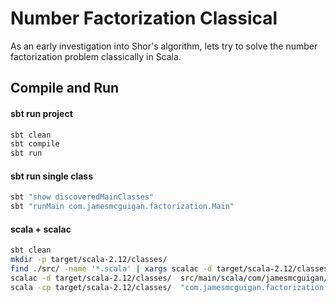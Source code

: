 # Number Factorization Classical

As an early investigation into Shor's algorithm, lets try to solve the number factorization problem classically in Scala.

## Compile and Run

#### sbt run project
```bash
sbt clean
sbt compile
sbt run
``` 

#### sbt run single class
```bash
sbt "show discoveredMainClasses"
sbt "runMain com.jamesmcguigan.factorization.Main"
```

#### scala + scalac 
```bash
sbt clean
mkdir -p target/scala-2.12/classes/
find ./src/ -name '*.scala' | xargs scalac -d target/scala-2.12/classes/
scalac -d target/scala-2.12/classes/  src/main/scala/com/jamesmcguigan/factorization/Main.scala
scala -cp target/scala-2.12/classes/  "com.jamesmcguigan.factorization.Main"
```

